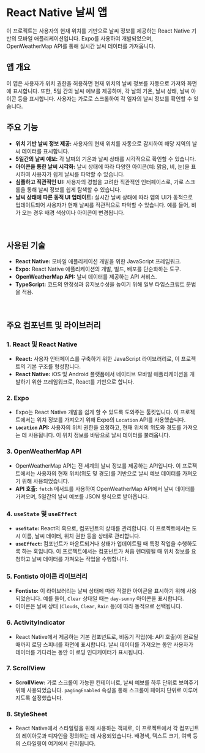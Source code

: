 # React Native 날씨 앱
이 프로젝트는 사용자의 현재 위치를 기반으로 날씨 정보를 제공하는 React Native 기반의 모바일 애플리케이션입니다. Expo를 사용하여 개발되었으며, OpenWeatherMap API를 통해 실시간 날씨 데이터를 가져옵니다.

## 앱 개요
이 앱은 사용자가 위치 권한을 허용하면 현재 위치의 날씨 정보를 자동으로 가져와 화면에 표시합니다. 또한, 5일 간의 날씨 예보를 제공하며, 각 날의 기온, 날씨 상태, 날씨 아이콘 등을 표시합니다. 사용자는 가로로 스크롤하여 각 일자의 날씨 정보를 확인할 수 있습니다.
<br />

## 주요 기능
- **위치 기반 날씨 정보 제공:** 사용자의 현재 위치를 자동으로 감지하여 해당 지역의 날씨 데이터를 표시합니다.
- **5일간의 날씨 예보:** 각 날짜의 기온과 날씨 상태를 시각적으로 확인할 수 있습니다.
- **아이콘을 통한 날씨 시각화:** 날씨 상태에 따라 다양한 아이콘(예: 맑음, 비, 눈)을 표시하여 사용자가 쉽게 날씨를 파악할 수 있습니다.
- **심플하고 직관적인 UI:** 사용자의 경험을 고려한 직관적인 인터페이스로, 가로 스크롤을 통해 날씨 정보를 쉽게 탐색할 수 있습니다.
- **날씨 상태에 따른 동적 UI 업데이트:** 실시간 날씨 상태에 따라 앱의 UI가 동적으로 업데이트되어 사용자가 현재 날씨를 직관적으로 파악할 수 있습니다. 예를 들어, 비가 오는 경우 배경 색상이나 아이콘이 변경됩니다.
<br />

## 사용된 기술
- **React Native:** 모바일 애플리케이션 개발을 위한 JavaScript 프레임워크.
- **Expo:** React Native 애플리케이션의 개발, 빌드, 배포를 단순화하는 도구.
- **OpenWeatherMap API:** 날씨 데이터를 제공하는 API 서비스.
- **TypeScript:** 코드의 안정성과 유지보수성을 높이기 위해 일부 타입스크립트 문법을 적용.
<br />

## 주요 컴포넌트 및 라이브러리
### 1. **React 및 React Native**
   - **React:** 사용자 인터페이스를 구축하기 위한 JavaScript 라이브러리로, 이 프로젝트의 기본 구조를 형성합니다.
   - **React Native:** iOS 및 Android 플랫폼에서 네이티브 모바일 애플리케이션을 개발하기 위한 프레임워크로, React를 기반으로 합니다.

### 2. **Expo**
   - Expo는 React Native 개발을 쉽게 할 수 있도록 도와주는 툴킷입니다. 이 프로젝트에서는 위치 정보를 가져오기 위해 Expo의 `Location` API를 사용했습니다.
   - **`Location` API:** 사용자의 위치 권한을 요청하고, 현재 위치의 위도와 경도를 가져오는 데 사용됩니다. 이 위치 정보를 바탕으로 날씨 데이터를 불러옵니다.

### 3. **OpenWeatherMap API**
   - OpenWeatherMap API는 전 세계의 날씨 정보를 제공하는 API입니다. 이 프로젝트에서는 사용자의 현재 위치(위도 및 경도)를 기반으로 날씨 예보 데이터를 가져오기 위해 사용되었습니다.
   - **API 호출:** `fetch` 메서드를 사용하여 OpenWeatherMap API에서 날씨 데이터를 가져오며, 5일간의 날씨 예보를 JSON 형식으로 받아옵니다.

### 4. **`useState` 및 `useEffect`**
   - **`useState`:** React의 훅으로, 컴포넌트의 상태를 관리합니다. 이 프로젝트에서는 도시 이름, 날씨 데이터, 위치 권한 등을 상태로 관리합니다.
   - **`useEffect`:** 컴포넌트가 마운트되거나 상태가 업데이트될 때 특정 작업을 수행하도록 하는 훅입니다. 이 프로젝트에서는 컴포넌트가 처음 렌더링될 때 위치 정보를 요청하고 날씨 데이터를 가져오는 작업을 수행합니다.

### 5. **Fontisto 아이콘 라이브러리**
   - **Fontisto:** 이 라이브러리는 날씨 상태에 따라 적절한 아이콘을 표시하기 위해 사용되었습니다. 예를 들어, `Clear` 상태일 때는 `day-sunny` 아이콘을 표시합니다.
   - 아이콘은 날씨 상태 (`Clouds`, `Clear`, `Rain` 등)에 따라 동적으로 선택됩니다.

### 6. **ActivityIndicator**
   - React Native에서 제공하는 기본 컴포넌트로, 비동기 작업(예: API 호출)이 완료될 때까지 로딩 스피너를 화면에 표시합니다. 날씨 데이터를 가져오는 동안 사용자가 데이터를 기다리는 동안 이 로딩 인디케이터가 표시됩니다.

### 7. **ScrollView**
   - **ScrollView:** 가로 스크롤이 가능한 컨테이너로, 날씨 예보를 하루 단위로 보여주기 위해 사용되었습니다. `pagingEnabled` 속성을 통해 스크롤이 페이지 단위로 이루어지도록 설정했습니다.

### 8. **StyleSheet**
   - React Native에서 스타일링을 위해 사용하는 객체로, 이 프로젝트에서 각 컴포넌트의 레이아웃과 디자인을 정의하는 데 사용되었습니다. 배경색, 텍스트 크기, 여백 등의 스타일링이 여기에서 관리됩니다.

